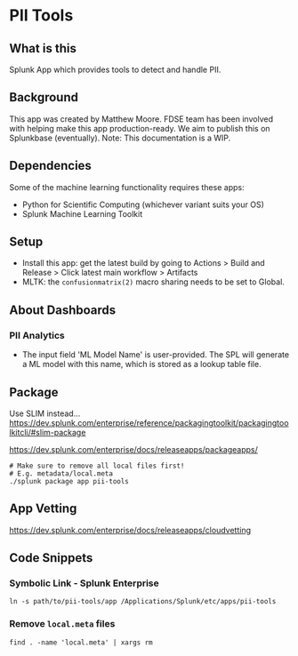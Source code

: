 # PII Tools
## What is this
Splunk App which provides tools to detect and handle PII.

## Background
This app was created by Matthew Moore.
FDSE team has been involved with helping make this app production-ready.
We aim to publish this on Splunkbase (eventually).
Note: This documentation is a WIP.

## Dependencies
Some of the machine learning functionality requires these apps:
- Python for Scientific Computing (whichever variant suits your OS)
- Splunk Machine Learning Toolkit

## Setup
- Install this app: get the latest build by going to Actions > Build and Release > Click latest main workflow > Artifacts
- MLTK: the `confusionmatrix(2)` macro sharing needs to be set to Global.
## About Dashboards
### PII Analytics
- The input field 'ML Model Name' is user-provided. The SPL will generate a ML model with this name, which is stored as a lookup table file.
## Package

Use SLIM instead...
https://dev.splunk.com/enterprise/reference/packagingtoolkit/packagingtoolkitcli/#slim-package

https://dev.splunk.com/enterprise/docs/releaseapps/packageapps/
```
# Make sure to remove all local files first!
# E.g. metadata/local.meta
./splunk package app pii-tools
```

## App Vetting
https://dev.splunk.com/enterprise/docs/releaseapps/cloudvetting

## Code Snippets
### Symbolic Link - Splunk Enterprise
```
ln -s path/to/pii-tools/app /Applications/Splunk/etc/apps/pii-tools
```
### Remove `local.meta` files
```
find . -name 'local.meta' | xargs rm
```
